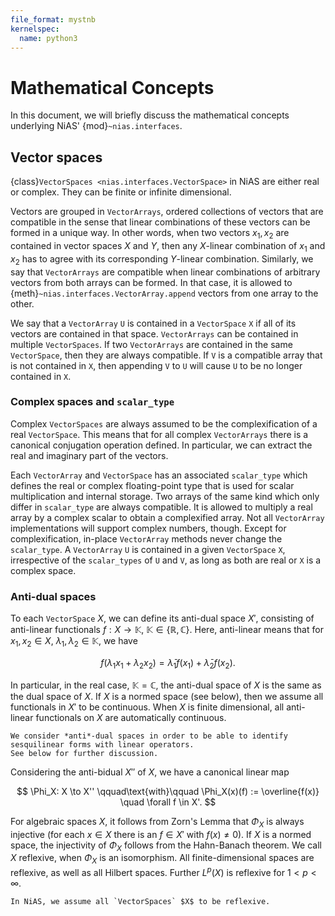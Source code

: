 ```yaml
---
file_format: mystnb
kernelspec:
  name: python3
---
```


# Mathematical Concepts

In this document, we will briefly discuss the mathematical concepts underlying NiAS' {mod}`~nias.interfaces`.

## Vector spaces

{class}`VectorSpaces <nias.interfaces.VectorSpace>` in NiAS are either real or complex.
They can be finite or infinite dimensional.

Vectors are grouped in `VectorArrays`, ordered collections of vectors that are compatible in the
sense that linear combinations of these vectors can be formed in a unique way.
In other words, when two vectors $x_1,x_2$ are contained in vector spaces $X$ and $Y$, then any $X$-linear combination
of $x_1$ and $x_2$ has to agree with its corresponding $Y$-linear combination.
Similarly, we say that `VectorArrays` are compatible when linear combinations of arbitrary vectors from both arrays
can be formed.
In that case, it is allowed to {meth}`~nias.interfaces.VectorArray.append` vectors from one array to the other.

We say that a `VectorArray` `U` is contained in a `VectorSpace` `X` if all of its vectors are contained in that space.
`VectorArrays` can be contained in multiple `VectorSpaces`.
If two `VectorArrays` are contained in the same `VectorSpace`, then they are always compatible.
If `V` is a compatible array that is not contained in `X`, then appending `V` to `U` will cause `U` to be no
longer contained in `X`.

### Complex spaces and `scalar_type`

Complex `VectorSpaces` are always assumed to be the complexification of a real `VectorSpace`.
This means that for all complex `VectorArrays` there is a canonical conjugation operation defined.
In particular, we can extract the real and imaginary part of the vectors.

Each `VectorArray` and `VectorSpace` has an associated `scalar_type` which defines the real or complex floating-point
type that is used for scalar multiplication and internal storage.
Two arrays of the same kind which only differ in `scalar_type` are always compatible.
It is allowed to multiply a real array by a complex scalar to obtain a complexified array.
Not all `VectorArray` implementations will support complex numbers, though.
Except for complexification, in-place `VectorArray` methods never change the `scalar_type`.
A `VectorArray` `U` is contained in a given `VectorSpace` `X`, irrespective of the `scalar_types` of `U` and `V`,
as long as both are real or `X` is a complex space.

### Anti-dual spaces

To each `VectorSpace` $X$, we can define its anti-dual space $X'$, consisting of anti-linear functionals
$f: X \to \mathbb{K}$, $\mathbb{K} \in \{\mathbb{R}, \mathbb{C}\}$.
Here, anti-linear means that for $x_1, x_2 \in X$, $\lambda_1, \lambda_2 \in \mathbb{K}$, we have

$$
f(\lambda_1 x_1 + \lambda_2 x_2) = \bar\lambda_1 f(x_1) + \bar\lambda_2 f(x_2).
$$

In particular, in the real case, $\mathbb{K} = \mathbb{C}$, the anti-dual space of $X$ is the same as the dual space of
$X$.
If $X$ is a normed space (see below), then we assume all functionals in $X'$ to be continuous.
When $X$ is finite dimensional, all anti-linear functionals on $X$ are automatically continuous.

```{note}
We consider *anti*-dual spaces in order to be able to identify sesquilinear forms with linear operators.
See below for further discussion.
```

Considering the anti-bidual $X''$ of $X$, we have a canonical linear map

$$
\Phi_X: X \to X'' \qquad\text{with}\qquad \Phi_X(x)(f) := \overline{f(x)} \quad \forall f \in X'.
$$

For algebraic spaces $X$, it follows from Zorn's Lemma that $\Phi_X$ is always injective
(for each $x \in X$ there is an $f \in X'$ with $f(x) \neq 0$).
If $X$ is a normed space, the injectivity of $\Phi_X$ follows from the Hahn-Banach theorem.
We call $X$ reflexive, when $\Phi_X$ is an isomorphism.
All finite-dimensional spaces are reflexive, as well as all Hilbert spaces.
Further $L^p(X)$ is reflexive for $1 < p < \infty$.

```{important}
In NiAS, we assume all `VectorSpaces` $X$ to be reflexive.
```
